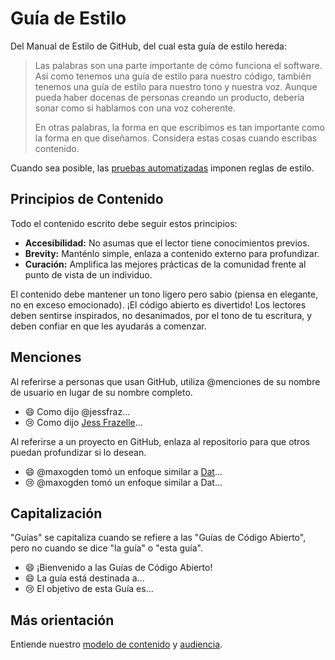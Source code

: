 # Guía de Estilo

Del Manual de Estilo de GitHub, del cual esta guía de estilo hereda:

> Las palabras son una parte importante de cómo funciona el software. Así como tenemos una guía de estilo para nuestro código, también tenemos una guía de estilo para nuestro tono y nuestra voz. Aunque pueda haber docenas de personas creando un producto, debería sonar como si hablamos con una voz coherente.
>
> En otras palabras, la forma en que escribimos es tan importante como la forma en que diseñamos. Considera estas cosas cuando escribas contenido.

Cuando sea posible, las [pruebas automatizadas](../test/prose) imponen reglas de estilo.

## Principios de Contenido
Todo el contenido escrito debe seguir estos principios:

* **Accesibilidad:** No asumas que el lector tiene conocimientos previos.
* **Brevity:** Manténlo simple, enlaza a contenido externo para profundizar.
* **Curación:** Amplifica las mejores prácticas de la comunidad frente al punto de vista de un individuo.

El contenido debe mantener un tono ligero pero sabio (piensa en elegante, no en exceso emocionado). ¡El código abierto es divertido! Los lectores deben sentirse inspirados, no desanimados, por el tono de tu escritura, y deben confiar en que les ayudarás a comenzar.

## Menciones

Al referirse a personas que usan GitHub, utiliza @menciones de su nombre de usuario en lugar de su nombre completo.

- :smile: Como dijo @jessfraz...
- :cry: Como dijo [Jess Frazelle](https://github.com/jessfraz)...

Al referirse a un proyecto en GitHub, enlaza al repositorio para que otros puedan profundizar si lo desean.

- :smile: @maxogden tomó un enfoque similar a [Dat](https://github.com/datproject/dat)...
- :cry: @maxogden tomó un enfoque similar a Dat...

## Capitalización

"Guías" se capitaliza cuando se refiere a las "Guías de Código Abierto", pero no cuando se dice "la guía" o "esta guía".

- :smile: ¡Bienvenido a las Guías de Código Abierto!
- :smile: La guía está destinada a...
- :cry: El objetivo de esta Guía es...

## Más orientación

Entiende nuestro [modelo de contenido](content-model.md) y [audiencia](personas.md).
